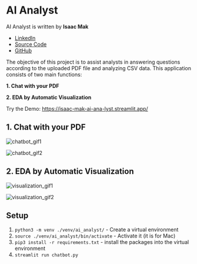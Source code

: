 # AI Analyst
AI Analyst is written by **Isaac Mak**
- [LinkedIn](https://www.linkedin.com/in/isaac-ccmak/)
- [Source Code](https://github.com/ccmak514/ai-analyst)
- [GitHub](https://github.com/ccmak514)

The objective of this project is to assist analysts in answering questions according to the uploaded PDF file and analyzing CSV data.
This application consists of two main functions:

**1. Chat with your PDF**

**2. EDA by Automatic Visualization**

Try the Demo:
https://isaac-mak-ai-ana-lyst.streamlit.app/

## 1. Chat with your PDF

![chatbot_gif1](https://github.com/ccmak514/ai-analyst/assets/101066418/b3b6a6cc-0609-4d3c-b88b-0696d77c5469)

![chatbot_gif2](https://github.com/ccmak514/ai-analyst/assets/101066418/2df3e59b-eb13-4b50-8746-b05484e67278)

## 2. EDA by Automatic Visualization

![visualization_gif1](https://github.com/ccmak514/ai-analyst/assets/101066418/34a7a679-7320-4ee1-8087-d3a65f1e395c)

![visualization_gif2](https://github.com/ccmak514/ai-analyst/assets/101066418/49d78e2a-ad84-4482-870b-96d24da56e80)

## Setup
1. `python3 -m venv ./venv/ai_analyst/` - Create a virtual environment
2. `source ./venv/ai_analyst/bin/activate` - Activate it (it is for Mac)
3. `pip3 install -r requirements.txt` - install the packages into the virtual environment
4. `streamlit run chatbot.py`

